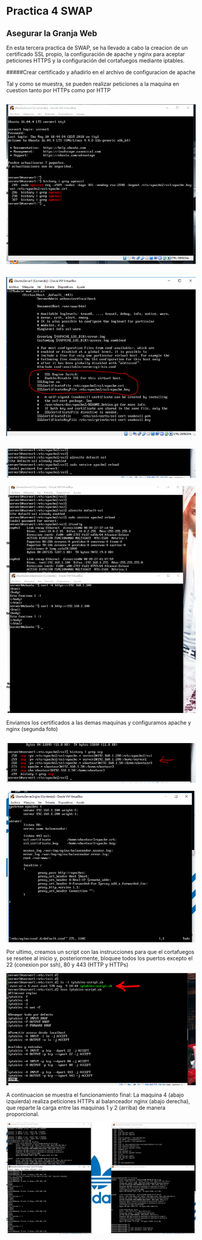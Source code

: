 
# Practica 4 SWAP

## Asegurar la Granja Web

En esta tercera practica de SWAP, se ha llevado a cabo la creacion de un certificado SSL propio, la configuración de apache y nginx para aceptar peticiones HTTPS y la configuración del cortafuegos mediante iptables.

#####Crear certificado y añadirlo en el archivo de configuracion de apache

Tal y como se muestra, se pueden realizar peticiones a la maquina en cuestion tanto por HTTPs como por HTTP

![](https://github.com/nachop97m/SWAP1718/blob/master/practica4/Captura1.PNG)
----------------------------------------------------------
![](https://github.com/nachop97m/SWAP1718/blob/master/practica4/Captura2.PNG)
----------------------------------------------------------
![](https://github.com/nachop97m/SWAP1718/blob/master/practica4/Captura3.PNG)
----------------------------------------------------------
![](https://github.com/nachop97m/SWAP1718/blob/master/practica4/Captura4.PNG)

Enviamos los certificados a las demas maquinas y configuramos apache y nginx (segunda foto)

![](https://github.com/nachop97m/SWAP1718/blob/master/practica4/Captura5.PNG)
----------------------------------------------------------
![](https://github.com/nachop97m/SWAP1718/blob/master/practica4/Captura7.PNG)

Por ultimo, creamos un script con las instrucciones para que el cortafuegos se resetee al inicio y, posteriormente, bloquee todos los puertos excepto el 22 (conexion por ssh), 80 y 443 (HTTP y HTTPs)

![](https://github.com/nachop97m/SWAP1718/blob/master/practica4/Captura6.PNG)


A continuacion se muestra el funcionamiento final: La maquina 4 (abajo izquierda) realiza peticiones HTTPs al balanceador nginx (abajo derecha), que reparte la carga entre las maquinas 1 y 2 (arriba) de manera proporcional.

![](https://github.com/nachop97m/SWAP1718/blob/master/practica4/Captura8.PNG)